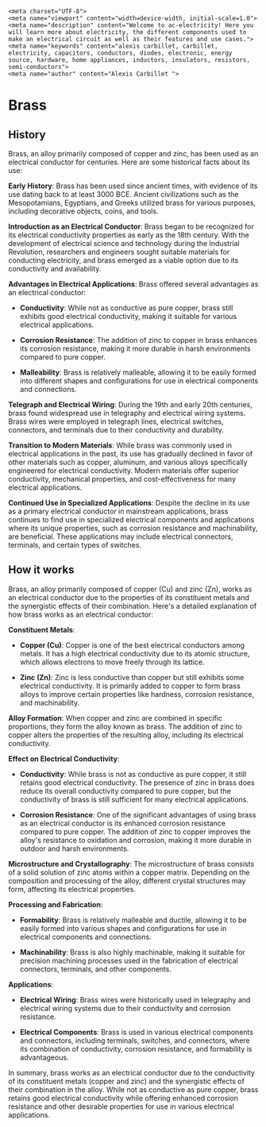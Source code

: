     <meta charset="UTF-8">
    <meta name="viewport" content="width=device-width, initial-scale=1.0">
    <meta name="description" content="Welcome to ac-electricity! Here you will learn more about electricity, the different components used to make an electrical circuit as well as their features and use cases.">
    <meta name="keywords" content="alexis carbillet, carbillet, electricity, capacitors, conductors, diodes, electronic, energy source, hardware, home appliances, inductors, insulators, resistors, semi-conductors">
    <meta name="author" content="Alexis Carbillet ">
</head>

# Brass

## History

Brass, an alloy primarily composed of copper and zinc, has been used as an electrical conductor for centuries. Here are some historical facts about its use:

**Early History**: Brass has been used since ancient times, with evidence of its use dating back to at least 3000 BCE. Ancient civilizations such as the Mesopotamians, Egyptians, and Greeks utilized brass for various purposes, including decorative objects, coins, and tools.

**Introduction as an Electrical Conductor**: Brass began to be recognized for its electrical conductivity properties as early as the 18th century. With the development of electrical science and technology during the Industrial Revolution, researchers and engineers sought suitable materials for conducting electricity, and brass emerged as a viable option due to its conductivity and availability.

**Advantages in Electrical Applications**: Brass offered several advantages as an electrical conductor:

   - **Conductivity**: While not as conductive as pure copper, brass still exhibits good electrical conductivity, making it suitable for various electrical applications.

   - **Corrosion Resistance**: The addition of zinc to copper in brass enhances its corrosion resistance, making it more durable in harsh environments compared to pure copper.

   - **Malleability**: Brass is relatively malleable, allowing it to be easily formed into different shapes and configurations for use in electrical components and connections.

**Telegraph and Electrical Wiring**: During the 19th and early 20th centuries, brass found widespread use in telegraphy and electrical wiring systems. Brass wires were employed in telegraph lines, electrical switches, connectors, and terminals due to their conductivity and durability.

**Transition to Modern Materials**: While brass was commonly used in electrical applications in the past, its use has gradually declined in favor of other materials such as copper, aluminum, and various alloys specifically engineered for electrical conductivity. Modern materials offer superior conductivity, mechanical properties, and cost-effectiveness for many electrical applications.

**Continued Use in Specialized Applications**: Despite the decline in its use as a primary electrical conductor in mainstream applications, brass continues to find use in specialized electrical components and applications where its unique properties, such as corrosion resistance and machinability, are beneficial. These applications may include electrical connectors, terminals, and certain types of switches.


## How it works

Brass, an alloy primarily composed of copper (Cu) and zinc (Zn), works as an electrical conductor due to the properties of its constituent metals and the synergistic effects of their combination. Here's a detailed explanation of how brass works as an electrical conductor:

**Constituent Metals**:

   - **Copper (Cu)**: Copper is one of the best electrical conductors among metals. It has a high electrical conductivity due to its atomic structure, which allows electrons to move freely through its lattice.

   - **Zinc (Zn)**: Zinc is less conductive than copper but still exhibits some electrical conductivity. It is primarily added to copper to form brass alloys to improve certain properties like hardness, corrosion resistance, and machinability.

**Alloy Formation**: When copper and zinc are combined in specific proportions, they form the alloy known as brass. The addition of zinc to copper alters the properties of the resulting alloy, including its electrical conductivity.

**Effect on Electrical Conductivity**:

   - **Conductivity**: While brass is not as conductive as pure copper, it still retains good electrical conductivity. The presence of zinc in brass does reduce its overall conductivity compared to pure copper, but the conductivity of brass is still sufficient for many electrical applications.

   - **Corrosion Resistance**: One of the significant advantages of using brass as an electrical conductor is its enhanced corrosion resistance compared to pure copper. The addition of zinc to copper improves the alloy's resistance to oxidation and corrosion, making it more durable in outdoor and harsh environments.

**Microstructure and Crystallography**: The microstructure of brass consists of a solid solution of zinc atoms within a copper matrix. Depending on the composition and processing of the alloy, different crystal structures may form, affecting its electrical properties.

**Processing and Fabrication**:

   - **Formability**: Brass is relatively malleable and ductile, allowing it to be easily formed into various shapes and configurations for use in electrical components and connections.

   - **Machinability**: Brass is also highly machinable, making it suitable for precision machining processes used in the fabrication of electrical connectors, terminals, and other components.

**Applications**:

   - **Electrical Wiring**: Brass wires were historically used in telegraphy and electrical wiring systems due to their conductivity and corrosion resistance.

   - **Electrical Components**: Brass is used in various electrical components and connectors, including terminals, switches, and connectors, where its combination of conductivity, corrosion resistance, and formability is advantageous.

In summary, brass works as an electrical conductor due to the conductivity of its constituent metals (copper and zinc) and the synergistic effects of their combination in the alloy. While not as conductive as pure copper, brass retains good electrical conductivity while offering enhanced corrosion resistance and other desirable properties for use in various electrical applications.